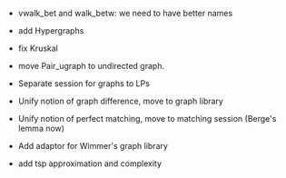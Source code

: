 - vwalk_bet and walk_betw: we need to have better names

- add Hypergraphs 
- fix Kruskal
- move Pair_ugraph to undirected graph.

- Separate session for graphs to LPs
- Unify notion of graph difference, move to graph library
- Unify notion of perfect matching, move to matching session (Berge's lemma now)


- Add adaptor for Wimmer's graph library
- add tsp approximation and complexity

